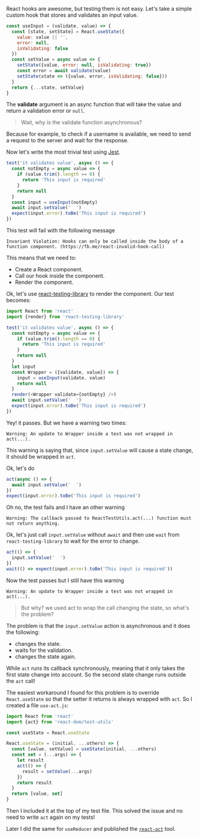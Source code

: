 React hooks are awesome, but testing them is not easy. Let's take a simple custom hook that stores and validates an input value.

```js
const useInput = (validate, value) => {
  const [state, setState] = React.useState({
    value: value || '',
    error: null,
    isValidating: false
  })
  const setValue = async value => {
    setState({value, error: null, isValidating: true})
    const error = await validate(value)
    setState(state => ({value, error, isValidating: false}))
  }
  return {...state, setValue}
}
```

The **validate** argument is an async function that will take the value and return a validation error or `null`.

> Wait, why is the validate function asynchronous?

Because for example, to check if a username is available, we need to send a request to the server and wait for the response.

Now let's write the most trivial test using [Jest](https://jestjs.io).

```js
test('it validates value', async () => {
  const notEmpty = async value => {
    if (value.trim().length == 0) {
      return 'This input is required'
    }
    return null
  }
  const input = useInput(notEmpty)
  await input.setValue('  ')
  expect(input.error).toBe('This input is required')
})
```

This test will fail with the following message

```
Invariant Violation: Hooks can only be called inside the body of a function component. (https://fb.me/react-invalid-hook-call)
```

This means that we need to:

- Create a React component.
- Call our hook inside the component.
- Render the component.

Ok, let's use [react-testing-library](https://github.com/kentcdodds/react-testing-library) to render the component. Our test becomes:

```js
import React from 'react'
import {render} from 'react-testing-library'

test('it validates value', async () => {
  const notEmpty = async value => {
    if (value.trim().length == 0) {
      return 'This input is required'
    }
    return null
  }
  let input
  const Wrapper = ({validate, value}) => {
    input = useInput(validate, value)
    return null
  }
  render(<Wrapper validate={notEmpty} />)
  await input.setValue('  ')
  expect(input.error).toBe('This input is required')
})
```

Yey! it passes. But we have a warning two times:

```
Warning: An update to Wrapper inside a test was not wrapped in act(...).
```

This warning is saying that, since `input.setValue` will cause a state change, it should be wrapped in `act`.

Ok, let's do

```js
act(async () => {
  await input.setValue('  ')
})
expect(input.error).toBe('This input is required')
```

Oh no, the test fails and I have an other warning

```
Warning: The callback passed to ReactTestUtils.act(...) function must not return anything.
```

Ok, let's just call `input.setValue` without `await` and then use `wait` from `react-testing-library` to wait for the error to change.

```js
act(() => {
  input.setValue('  ')
})
wait(() => expect(input.error).toBe('This input is required'))
```

Now the test passes but I still have this warning

```
Warning: An update to Wrapper inside a test was not wrapped in act(...).
```

> But why? we used act to wrap the call changing the state, so what's the problem?

The problem is that the `input.setValue` action is asynchronous and it does the following:

- changes the state.
- waits for the validation.
- changes the state again.

While `act` runs its callback synchronously, meaning that it only takes the first state change into account. So the second state change runs outside the `act` call!

The easiest workaround I found for this problem is to override `React.useState` so that the setter it returns is always wrapped with `act`. So I created a file `use-act.js`:

```js
import React from 'react'
import {act} from 'react-dom/test-utils'

const useState = React.useState

React.useState = (initial, ...others) => {
  const [value, setValue] = useState(initial, ...others)
  const set = (...args) => {
    let result
    act(() => {
      result = setValue(...args)
    })
    return result
  }
  return [value, set]
}
```

Then I included it at the top of my test file. This solved the issue and no need to write `act` again on my tests!

Later I did the same for `useReducer` and published the [`react-act`](https://github.com/webNeat/react-act) tool.
